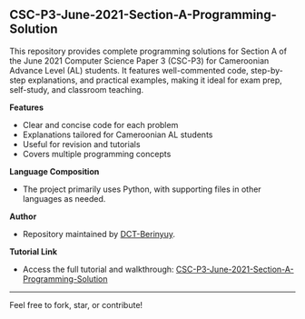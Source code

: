 ## CSC-P3-June-2021-Section-A-Programming-Solution

This repository provides complete programming solutions for Section A of the June 2021 Computer Science Paper 3 (CSC-P3) for Cameroonian Advance Level (AL) students. It features well-commented code, step-by-step explanations, and practical examples, making it ideal for exam prep, self-study, and classroom teaching.

**Features**
- Clear and concise code for each problem
- Explanations tailored for Cameroonian AL students
- Useful for revision and tutorials
- Covers multiple programming concepts

**Language Composition**
- The project primarily uses Python, with supporting files in other languages as needed.

**Author**
- Repository maintained by [DCT-Berinyuy](https://github.com/DCT-Berinyuy).

**Tutorial Link**
- Access the full tutorial and walkthrough: [CSC-P3-June-2021-Section-A-Programming-Solution](https://github.com/DCT-Berinyuy/CSC-P3-June-2021-Section-A-Programming-Solution)

---

Feel free to fork, star, or contribute!
